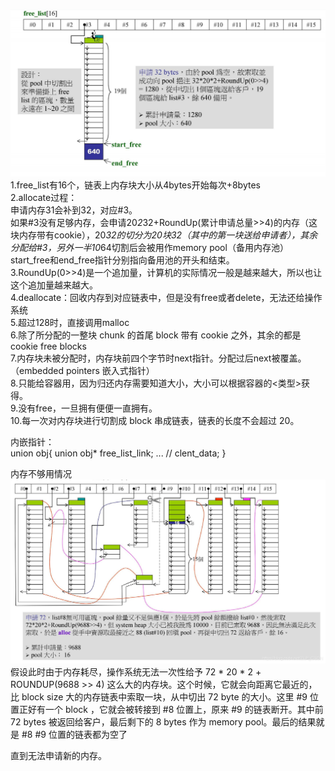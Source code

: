 ![freelist的申请内存过程](https://github.com/gxsaccount/LanguageNotes/blob/master/c%2B%2B/%E5%86%85%E5%AD%98%E7%AE%A1%E7%90%86/img/freelist.png)   
1.free_list有16个，链表上内存块大小从4bytes开始每次+8bytes    
2.allocate过程：  
申请内存31会补到32，对应#3。  
如果#3没有足够内存，会申请20*2*32+RoundUp(累计申请总量>>4)的内存（这块内存带有cookie），20*32的切分为20块32（其中的第一块送给申请者），其余分配给#3，另外一半10*64切割后会被用作memory pool（备用内存池）start_free和end_free指针分别指向备用池的开头和结束。   
3.RoundUp(0>>4)是一个追加量，计算机的实际情况一般是越来越大，所以也让这个追加量越来越大。  
4.deallocate：回收内存到对应链表中，但是没有free或者delete，无法还给操作系统  
5.超过128时，直接调用malloc  
6.除了所分配的一整块 chunk 的首尾 block 带有 cookie 之外，其余的都是 cookie free blocks    
7.内存块未被分配时，内存块前四个字节时next指针。分配过后next被覆盖。（embedded pointers 嵌入式指针）  
8.只能给容器用，因为归还内存需要知道大小，大小可以根据容器的<类型>获得。    
9.没有free，一旦拥有便便一直拥有。  
10.每一次对内存块进行切割成 block 串成链表，链表的长度不会超过 20。     

内嵌指针：  
union obj{
  union obj* free_list_link;
  ... // clent_data;
}

内存不够用情况  
![内存不够用时](https://github.com/gxsaccount/LanguageNotes/blob/master/c%2B%2B/%E5%86%85%E5%AD%98%E7%AE%A1%E7%90%86/img/内存不够用时.png) 
假设此时由于内存耗尽，操作系统无法一次性给予 72 * 20 * 2 + ROUNDUP(9688 >> 4) 这么大的内存块。这个时候，它就会向距离它最近的，比 block size 大的内存链表中索取一块，从中切出 72 byte 的大小。这里 #9 位置正好有一个 block ，它就会被转接到 #8 位置上，原来 #9 的链表断开。其中前 72 bytes 被返回给客户，最后剩下的 8 bytes 作为 memory pool。最后的结果就是 #8 #9 位置的链表都为空了

直到无法申请新的内存。  